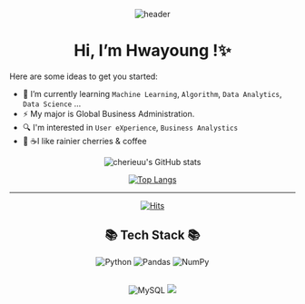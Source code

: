 <div align=center>
  
![header](https://capsule-render.vercel.app/api?type=waving&color=auto&height=300&section=header&text=Yoo%20hwayoung&fontSize=90)</div>
<div align=center><h1> Hi, I’m Hwayoung !✨ </h1></div>

Here are some ideas to get you started:

- 🌱 I’m currently learning `Machine Learning`, `Algorithm`, `Data Analytics`, `Data Science` ... 
- ⚡ My major is Global Business Administration.
- 🔍 I'm interested in `User eXperience`, `Business Analystics`
- 🍒 ☕️I like rainier cherries & coffee

<div align=center>

![cherieuu's GitHub stats](https://github-readme-stats.vercel.app/api?username=cherieuu&show_icons=true&theme=radical)

[![Top Langs](https://github-readme-stats.vercel.app/api/top-langs/?username=cherieuu&layout=compact&theme=radical)](https://github.com/cherieuu)
  
<hr>


[![Hits](https://hits.seeyoufarm.com/api/count/incr/badge.svg?url=https%3A%2F%2Fgithub.com%2Fcherieuu&count_bg=%236A00B8&title_bg=%23706AAC&icon=&icon_color=%23E7E7E7&title=hits&edge_flat=false)](https://hits.seeyoufarm.com)
</div>
<h2 align="center">📚 Tech Stack 📚</h2>
<div align="center">
  
  <p align="center">
   
  
  <img alt="Python" src="https://img.shields.io/badge/python-%2314354C.svg?style=for-the-badge&logo=python&logoColor=white"/></a>
  <img alt="Pandas" src="https://img.shields.io/badge/pandas-%23150458.svg?style=for-the-badge&logo=pandas&logoColor=white" /></a>
  <img alt="NumPy" src="https://img.shields.io/badge/numpy-%23013243.svg?style=for-the-badge&logo=numpy&logoColor=white" /></a>
  
  <br>
  <img alt="MySQL" src="https://img.shields.io/badge/mysql-%2300f.svg?style=for-the-badge&logo=mysql&logoColor=white"/></a>
  <img src="https://img.shields.io/badge/Django-092E20?style=flat-square&logo=Django&logoColor=white"/></a>
  
</div>

